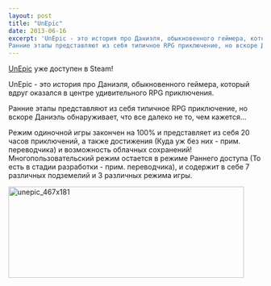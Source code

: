 ```yaml
---
layout: post
title: "UnEpic"
date: 2013-06-16
excerpt: 'UnEpic - это история про Даниэля, обыкновенного геймера, который вдруг оказался в центре удивительного RPG приключения.
Ранние этапы представляют из себя типичное RPG приключение, но вскоре Даниэль обнаруживает, что все далеко не то, чем кажется...'
---
```


<a href="http://store.steampowered.com/app/233980/" target="_blank">UnEpic</a> уже доступен в Steam!

UnEpic - это история про Даниэля, обыкновенного геймера, который вдруг оказался в центре удивительного RPG приключения.

Ранние этапы представляют из себя типичное RPG приключение, но вскоре Даниэль обнаруживает, что все далеко не то, чем кажется...

Режим одиночной игры закончен на 100% и представляет из себя 20 часов приключений, а также достижения (Куда уж без них - прим. переводчика) и возможность облачных сохранений! Многопользовательский режим остается в режиме Раннего доступа (То есть в стадии разработки - прим. переводчика), и содержит в себе 7 различных подземелий и 3 различных режима игры.

<a href="http://store.steampowered.com/app/233980/" target="_blank"><img class="aligncenter size-full wp-image-2702" alt="unepic_467x181" src="http://gamersoul.ru/wp-content/uploads/2013/06/unepic_467x181.jpg" width="467" height="181" /></a>
